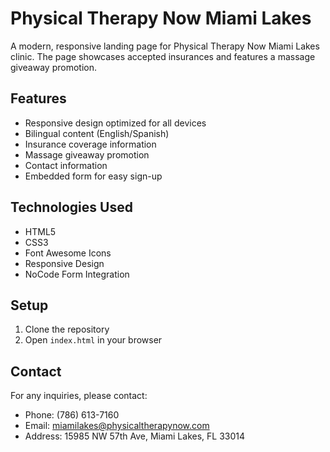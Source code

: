 # Physical Therapy Now Miami Lakes

A modern, responsive landing page for Physical Therapy Now Miami Lakes clinic. The page showcases accepted insurances and features a massage giveaway promotion.

## Features

- Responsive design optimized for all devices
- Bilingual content (English/Spanish)
- Insurance coverage information
- Massage giveaway promotion
- Contact information
- Embedded form for easy sign-up

## Technologies Used

- HTML5
- CSS3
- Font Awesome Icons
- Responsive Design
- NoCode Form Integration

## Setup

1. Clone the repository
2. Open `index.html` in your browser

## Contact

For any inquiries, please contact:
- Phone: (786) 613-7160
- Email: miamilakes@physicaltherapynow.com
- Address: 15985 NW 57th Ave, Miami Lakes, FL 33014
